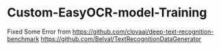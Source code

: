 # Custom-EasyOCR-model-Training

Fixed Some Error from 
  https://github.com/clovaai/deep-text-recognition-benchmark
  https://github.com/Belval/TextRecognitionDataGenerator
